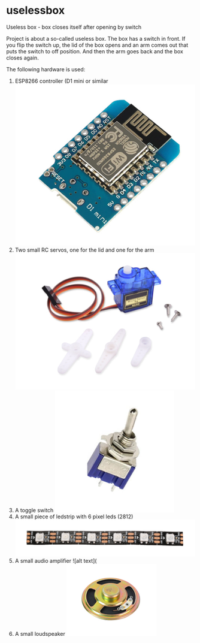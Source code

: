 # uselessbox
Useless box - box closes itself after opening by switch

Project is about a so-called useless box. The box has a switch in front. If you flip the switch up, the lid of the box opens and an arm comes out that puts the switch to off position.
And then the arm goes back and the box closes again.

The following hardware is used:

1) ESP8266 controller (D1 mini or similar
![alt text](https://github.com/Frank-Bemelman/uselessbox/blob/main/pictures/esp-processor-module.jpg)
2) Two small RC servos, one for the lid and one for the arm
![alt text](pictures/servo.jpg)
3) A toggle switch
![alt text](pictures/schakelaar.jpg)
4) A small piece of ledstrip with 6 pixel leds (2812)
![alt text](https://github.com/Frank-Bemelman/uselessbox/blob/main/pictures/ledstrip.jpg)
5) A small audio amplifier
![alt text](
6) A small loudspeaker
![alt text](https://github.com/Frank-Bemelman/uselessbox/blob/main/pictures/luidspreker.jpg)

